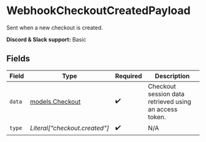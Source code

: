 # WebhookCheckoutCreatedPayload

Sent when a new checkout is created.

**Discord & Slack support:** Basic


## Fields

| Field                                                  | Type                                                   | Required                                               | Description                                            |
| ------------------------------------------------------ | ------------------------------------------------------ | ------------------------------------------------------ | ------------------------------------------------------ |
| `data`                                                 | [models.Checkout](../models/checkout.md)               | :heavy_check_mark:                                     | Checkout session data retrieved using an access token. |
| `type`                                                 | *Literal["checkout.created"]*                          | :heavy_check_mark:                                     | N/A                                                    |